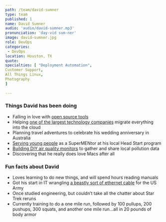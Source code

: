 ```yaml
---
path: /team/david-sumner
type: team
published: 1
name: David Sumner
audio: 'audio/david-sumner.mp3'
pronunciation: 'day-vid sum-ner'
image: david-sumner.jpg
role: DevOps
categories: 
 - DevOps
location: Houston, TX
quote: 
specialties: [ "Deployment Automation",
Customer Support,
All Things Linux,
Photography
]
  
---
```


### Things David has been doing
* Falling in love with [open source tools](https://getdkan.org/)
* Helping [one of the largest technology companies](https://www.oracle.com/index.html) migrate everything into the cloud
* Planning travel adventures to celebrate his wedding anniversary in Australia
* [Serving young people](https://blog.hcde-texas.org/2018/10/29/supermentors-making-a-difference/) as a SuperMENtor at his local Head Start program
* [Building DIY air quality monitors](https://www.raspberrypi.org/blog/monitor-air-quality-with-a-raspberry-pi/) to gather and share local pollution data
* Discovering that he really does love Macs after all 

### Fun facts about David
* Loves learning to do new things, and will spend hours reading manuals
* Got his start in IT wrangling [a beastly sort of ethernet cable](https://en.wikipedia.org/wiki/10BASE5) for the US Army
* Once studied engineering, but couldn’t take all the chatter about Star Trek reruns
* Currently training to do a one mile run, followed by 100 pullups, 200 pushups, 300 squats, and another one mile run...all in 20 pounds of body armor 


